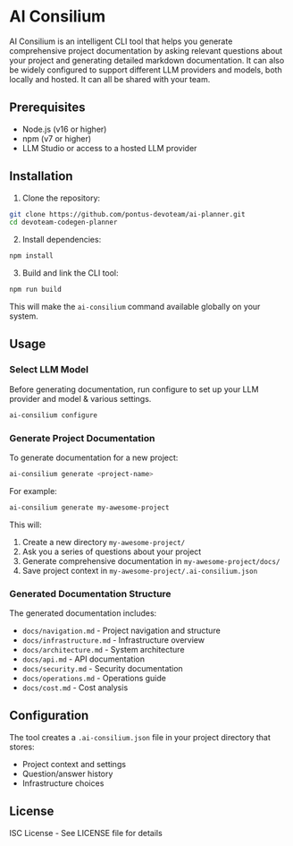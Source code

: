 # AI Consilium

AI Consilium is an intelligent CLI tool that helps you generate comprehensive project documentation by asking relevant questions about your project and generating detailed markdown documentation.
It can also be widely configured to support different LLM providers and models, both locally and hosted. It can all be shared with your team.

## Prerequisites

- Node.js (v16 or higher)
- npm (v7 or higher)
- LLM Studio or access to a hosted LLM provider

## Installation

1. Clone the repository:
```bash
git clone https://github.com/pontus-devoteam/ai-planner.git
cd devoteam-codegen-planner
```

2. Install dependencies:
```bash
npm install
```

3. Build and link the CLI tool:
```bash
npm run build
```

This will make the `ai-consilium` command available globally on your system.

## Usage

### Select LLM Model

Before generating documentation, run configure to set up your LLM provider and model & various settings.

```bash
ai-consilium configure
```

### Generate Project Documentation

To generate documentation for a new project:

```bash
ai-consilium generate <project-name>
```

For example:
```bash
ai-consilium generate my-awesome-project
```

This will:
1. Create a new directory `my-awesome-project/`
2. Ask you a series of questions about your project
3. Generate comprehensive documentation in `my-awesome-project/docs/`
4. Save project context in `my-awesome-project/.ai-consilium.json`

### Generated Documentation Structure

The generated documentation includes:

- `docs/navigation.md` - Project navigation and structure
- `docs/infrastructure.md` - Infrastructure overview
- `docs/architecture.md` - System architecture
- `docs/api.md` - API documentation
- `docs/security.md` - Security documentation
- `docs/operations.md` - Operations guide
- `docs/cost.md` - Cost analysis

## Configuration

The tool creates a `.ai-consilium.json` file in your project directory that stores:
- Project context and settings
- Question/answer history
- Infrastructure choices

## License

ISC License - See LICENSE file for details 